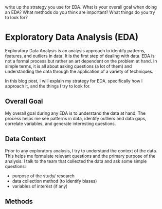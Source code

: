 
write up the strategy you use for EDA. What is your overall goal when doing an EDA? What methods do you think are important? What things do you try to look for? 

# Exploratory Data Analysis (EDA)

Exploratory Data Analysis is an analysis approach to identify patterns, features, and outliers in data. It is the first step of dealing with data. EDA is not a formal process but rather an art dependent on the problem at hand. In simple terms, it is all about asking questions (a lot of them) and understanding the data through the application of a variety of techniques.  

In this blog post, I will explain my strategy for EDA, specifically how I approach it, and the things I try to look for.

## Overall Goal
My overall goal during any EDA is to understand the data at hand. The process helps me see patterns in data, identify outliers and data gaps, correlate variables, and generate interesting questions.

## Data Context
Prior to any exploratory analysis, I try to understand the context of the data. This helps me formulate relevant questions and the primary purpose of the analysis. I talk to the team that collected the data and ask some simple questions:  
  + purpose of the study/ research
  + data collection method (to identify biases)
  + variables of interest (if any)

## Methods 

